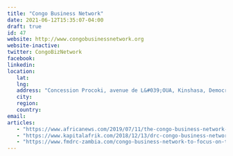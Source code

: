 ```yaml
---
title: "Congo Business Network"
date: 2021-06-12T15:35:07-04:00
draft: true
id: 47
website: http://www.congobusinessnetwork.org
website-inactive: 
twitter: CongoBizNetwork
facebook: 
linkedin: 
location: 
   lat: 
   lng: 
   address: "Concession Procoki, avenue de L&#039;OUA, Kinshasa, Democratic Republic of the Congo"
   city: 
   region: 
   country: 
email: 
articles:
   - "https://www.africanews.com/2019/07/11/the-congo-business-network-for-economic-development-the-morning-call//"
   - "https://www.kapitalafrik.com/2018/12/13/drc-congo-business-network-plans-an-online-event-on-business-registration-in-congo/"
   - "https://www.fmdrc-zambia.com/congo-business-network-to-focus-on-the-digital-ecosystem/"
---
```


